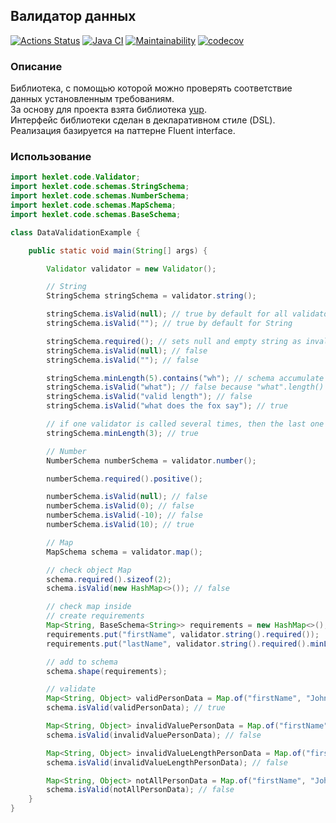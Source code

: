 ## Валидатор данных

[![Actions Status](https://github.com/av-starodub/java-project-78/workflows/hexlet-check/badge.svg)](https://github.com/av-starodub/java-project-78/actions)
[![Java CI](https://github.com/av-starodub/java-project-78/actions/workflows/javaci.yml/badge.svg)](https://github.com/av-starodub/java-project-78/actions/workflows/javaci.yml)
[![Maintainability](https://api.codeclimate.com/v1/badges/c5080706082f1aa339c4/maintainability)](https://codeclimate.com/github/av-starodub/java-project-78/maintainability)
[![codecov](https://codecov.io/github/av-starodub/java-project-78/branch/main/graph/badge.svg?token=D6t7Qh4d9y)](https://codecov.io/github/av-starodub/java-project-78)

### Описание

Библиотека, с помощью которой можно проверять соответствие данных установленным требованиям. <br>
За основу для проекта взята библиотека [yup](https://github.com/jquense/yup). <br>
Интерфейс библиотеки сделан в декларативном стиле (DSL). <br>
Реализация базируется на паттерне Fluent interface.

### Использование

```java
import hexlet.code.Validator;
import hexlet.code.schemas.StringSchema;
import hexlet.code.schemas.NumberSchema;
import hexlet.code.schemas.MapSchema;
import hexlet.code.schemas.BaseSchema;

class DataValidationExample {

    public static void main(String[] args) {

        Validator validator = new Validator();

        // String
        StringSchema stringSchema = validator.string();

        stringSchema.isValid(null); // true by default for all validators
        stringSchema.isValid(""); // true by default for String

        stringSchema.required(); // sets null and empty string as invalid
        stringSchema.isValid(null); // false
        stringSchema.isValid(""); // false

        stringSchema.minLength(5).contains("wh"); // schema accumulate requirements
        stringSchema.isValid("what"); // false because "what".length() < 5
        stringSchema.isValid("valid length"); // false
        stringSchema.isValid("what does the fox say"); // true

        // if one validator is called several times, then the last one takes precedence
        stringSchema.minLength(3); // true

        // Number
        NumberSchema numberSchema = validator.number();

        numberSchema.required().positive();

        numberSchema.isValid(null); // false
        numberSchema.isValid(0); // false
        numberSchema.isValid(-10); // false
        numberSchema.isValid(10); // true

        // Map
        MapSchema schema = validator.map();

        // check object Map 
        schema.required().sizeof(2);
        schema.isValid(new HashMap<>()); // false

        // check map inside
        // create requirements
        Map<String, BaseSchema<String>> requirements = new HashMap<>();
        requirements.put("firstName", validator.string().required());
        requirements.put("lastName", validator.string().required().minLength(2));

        // add to schema 
        schema.shape(requirements);

        // validate
        Map<String, Object> validPersonData = Map.of("firstName", "John", "lastName", "Smith");
        schema.isValid(validPersonData); // true

        Map<String, Object> invalidValuePersonData = Map.of("firstName", "", "lastName", "");
        schema.isValid(invalidValuePersonData); // false

        Map<String, Object> invalidValueLengthPersonData = Map.of("firstName", "John", "lastName", "A");
        schema.isValid(invalidValueLengthPersonData); // false

        Map<String, Object> notAllPersonData = Map.of("firstName", "John");
        schema.isValid(notAllPersonData); // false
    }
}
```
